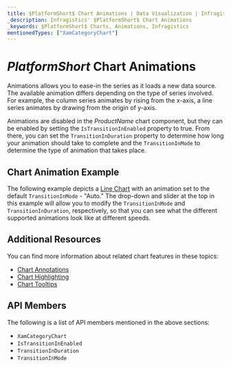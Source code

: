 ```yaml
---
title: $PlatformShort$ Chart Animations | Data Visualization | Infragistics
_description: Infragistics' $PlatformShort$ Chart Animations
_keywords: $PlatformShort$ Charts, Animations, Infragistics
mentionedTypes: ["XamCategoryChart"]
---
```


# $PlatformShort$ Chart Animations

Animations allows you to ease-in the series as it loads a new data source. The available animation differs depending on the type of series involved. For example, the column series animates by rising from the x-axis, a line series animates by drawing from the origin of y-axis.

Animations are disabled in the $ProductName$ chart component, but they can be enabled by setting the `IsTransitionInEnabled` property to true. From there, you can set the `TransitionInDuration` property to determine how long your animation should take to complete and the `TransitionInMode` to determine the type of animation that takes place.

## Chart Animation Example

The following example depicts a [Line Chart](../types/line-chart.md) with an animation set to the default `TransitionInMode` - "Auto." The drop-down and slider at the top in this example will allow you to modify the `TransitionInMode` and `TransitionInDuration`, respectively, so that you can see what the different supported animations look like at different speeds.

<code-view style="height: 500px"
           data-demos-base-url="{environment:dvDemosBaseUrl}"
           iframe-src="{environment:dvDemosBaseUrl}/charts/category-chart-line-chart-with-animations"
           alt="$PlatformShort$ Configuration Options Example"
           github-src="charts/category-chart/line-chart-with-animations">
</code-view>

<div class="divider--half"></div>

## Additional Resources

You can find more information about related chart features in these topics:

- [Chart Annotations](chart-annotations.md)
- [Chart Highlighting](chart-highlighting.md)
- [Chart Tooltips](chart-tooltips.md)

## API Members

The following is a list of API members mentioned in the above sections:

- `XamCategoryChart`
- `IsTransitionInEnabled`
- `TransitionInDuration`
- `TransitionInMode`